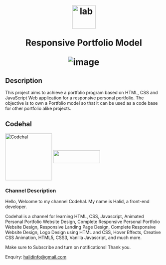 <h1 align="center">

  <img align="center" alt="lab" height="75" width="75" src="https://icons.iconarchive.com/icons/cornmanthe3rd/plex/256/Other-html-5-icon.png">

Responsive Portfolio Model

![image](https://github.com/AndreCoutinhom/responsive_portfolio_model/assets/91290799/0244d7f1-8397-4a11-8bba-98b4558e0d22)


</h1>

## Description

This project aims to achieve a portfolio program based on HTML, CSS and JavaScript Web application for a responsive personal portfolio. The objective is to own a Portfolio model so that it can be used as a code base for other portfolio alike projects.

## Codehal 

  <img align="center" alt="Codehal" height="150" width="150" src="https://yt3.googleusercontent.com/SZDSSBxcuZPWay3WyQOV1uBnAsRQ4_MlpomNMdnU8BCudpaiyMDFs2VeUqzgson0Uzb1biGMlKg=s176-c-k-c0x00ffffff-no-rj">
  <a href="https://www.youtube.com/@codehal" target="_blank"><img align="center" height="41" width="150" src="https://img.shields.io/badge/YouTube-FF0000?style=for-the-badge&logo=youtube&logoColor=white" target="_blank"></a>

### Channel Description

Hello, Welcome to my channel Codehal.
My name is Halid, a front-end developer.

Codehal is a channel for learning HTML, CSS, Javascript, Animated Personal Portfolio Website Design, Complete Responsive Personal Portfolio Website Design, Responsive Landing Page Design, Complete Responsive Website Design, Logo Design using HTML and CSS, Hover Effects, Creative CSS Animation, HTML5, CSS3, Vanilla Javascript, and much more.

Make sure to Subscribe and turn on notifications!
Thank you.

Enquiry: halidinfo@gmail.com
